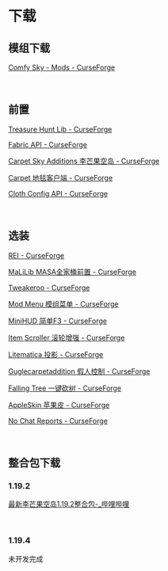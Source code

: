 # 下载

## 模组下载

[Comfy Sky - Mods - CurseForge](https://www.curseforge.com/minecraft/mc-mods/comfy-sky)

​     

## 前置

[Treasure Hunt Lib - CurseForge](https://www.curseforge.com/minecraft/mc-mods/treasure-hunt-lib)

[Fabric API - CurseForge](https://www.curseforge.com/minecraft/mc-mods/fabric-api)

[Carpet Sky Additions 李芒果空岛 - CurseForge](https://www.curseforge.com/minecraft/mc-mods/carpet-sky-additions)

[Carpet 地毯客户端 - CurseForge](https://www.curseforge.com/minecraft/mc-mods/carpet)

[Cloth Config API - CurseForge](https://www.curseforge.com/minecraft/mc-mods/cloth-config)

​     

## 选装

[REI - CurseForge](https://www.curseforge.com/minecraft/mc-mods/roughly-enough-items)

[MaLiLib MASA全家桶前置 - CurseForge](https://www.curseforge.com/minecraft/mc-mods/malilib)

[Tweakeroo - CurseForge](https://www.curseforge.com/minecraft/mc-mods/tweakeroo)

[Mod Menu 模组菜单 - CurseForge](https://www.curseforge.com/minecraft/mc-mods/modmenu)

[MiniHUD 简单F3 - CurseForge](https://www.curseforge.com/minecraft/mc-mods/minihud)

[Item Scroller 滚轮增强 - CurseForge](https://www.curseforge.com/minecraft/mc-mods/item-scroller)

[Litematica 投影 - CurseForge](https://www.curseforge.com/minecraft/mc-mods/litematica)

[Guglecarpetaddition 假人控制 - CurseForge](https://www.curseforge.com/minecraft/mc-mods/guglecarpetaddition)

[Falling Tree 一键砍树 - CurseForge](https://www.curseforge.com/minecraft/mc-mods/falling-tree)

[AppleSkin 苹果皮 - CurseForge](https://www.curseforge.com/minecraft/mc-mods/appleskin)

[No Chat Reports - CurseForge](https://www.curseforge.com/minecraft/mc-mods/no-chat-reports)

​     

## 整合包下载

### 1.19.2

[最新李芒果空岛1.19.2整合包-_哔哩哔哩](https://www.bilibili.com/video/BV1Sd4y11798/?spm_id_from=333.999.0.0&vd_source=3d47f7f15977e64edde817f5a2a56593)

​     

### 1.19.4

未开发完成



​     
